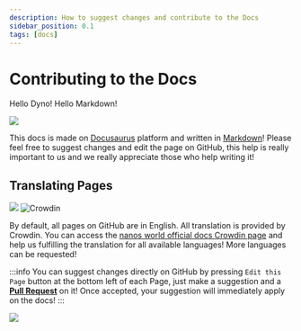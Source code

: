 ```yaml
---
description: How to suggest changes and contribute to the Docs
sidebar_position: 0.1
tags: [docs]
---
```


# Contributing to the Docs

Hello Dyno! Hello Markdown!

![](/img/docs/docusaurus.svg)

This docs is made on [Docusaurus](https://docusaurus.io) platform and written in [Markdown](https://guides.github.com/features/mastering-markdown/)! Please feel free to suggest changes and edit the page on GitHub, this help is really important to us and we really appreciate those who help writing it!

## Translating Pages

![](/img/docs/crowdin.png)
![Crowdin](https://badges.crowdin.net/nanos-world-docs/localized.svg)

By default, all pages on GitHub are in English. All translation is provided by Crowdin. You can access the [nanos world official docs Crowdin page](https://crowdin.com/project/nanos-world-docs) and help us fulfilling the translation for all available languages! More languages can be requested!

:::info
You can suggest changes directly on GitHub by pressing `Edit this Page` button at the bottom left of each Page, just make a suggestion and a [**Pull Request**](https://docs.github.com/en/github/collaborating-with-pull-requests/proposing-changes-to-your-work-with-pull-requests/about-pull-requests) on it! Once accepted, your suggestion will immediately apply on the docs!
:::

![](/img/docs/contributing-to-the-docs.png)